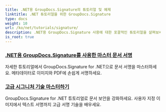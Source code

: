 ```yaml
---
title: .NET용 GroupDocs.Signature의 튜토리얼 및 예제
linktitle: .NET 튜토리얼을 위한 GroupDocs.Signature
type: docs
weight: 10
url: /ko/net/tutorials/signature/
description: .NET용 GroupDocs.Signature 사용에 대한 포괄적인 튜토리얼을 살펴보세요. 명확하고 단계별 가이드로 디지털 서명을 구현하고, 워크플로를 사용자 지정하고, 문서 보안을 강화하는 방법을 알아보세요.
is_root: true
---
```


### [.NET용 GroupDocs.Signature를 사용한 마스터 문서 서명](./master-document-signing/)
자세한 튜토리얼에서 GroupDocs.Signature for .NET으로 문서 서명을 마스터하세요. 메타데이터로 이미지와 PDF에 손쉽게 서명하세요.
### [고급 시그니처 기술 마스터하기](./master-advanced-sign-techniques/)
GroupDocs.Signature for .NET 튜토리얼로 문서 보안을 강화하세요. 사용자 지정 이미지에서 텍스트 서명까지 고급 서명 기술을 배우세요.